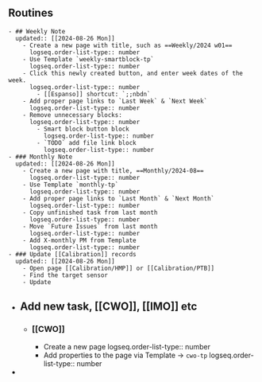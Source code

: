 ## Routines
	- ## Weekly Note 
	  updated:: [[2024-08-26 Mon]]
		- Create a new page with title, such as ==Weekly/2024 w01==
		  logseq.order-list-type:: number
		- Use Template `weekly-smartblock-tp`
		  logseq.order-list-type:: number
		- Click this newly created button, and enter week dates of the week. 
		  logseq.order-list-type:: number
			- [[Espanso]] shortcut: `;;nbdn`
		- Add proper page links to `Last Week` & `Next Week`
		  logseq.order-list-type:: number
		- Remove unnecessary blocks: 
		  logseq.order-list-type:: number
			- Smart block button block
			  logseq.order-list-type:: number
			- `TODO` add file link block
			  logseq.order-list-type:: number
	- ### Monthly Note
	  updated:: [[2024-08-26 Mon]]
		- Create a new page with title, ==Monthly/2024-08==
		  logseq.order-list-type:: number
		- Use Template `monthly-tp`
		  logseq.order-list-type:: number
		- Add proper page links to `Last Month` & `Next Month`
		  logseq.order-list-type:: number
		- Copy unfinished task from last month
		  logseq.order-list-type:: number
		- Move `Future Issues` from last month
		  logseq.order-list-type:: number
		- Add X-monthly PM from Template
		  logseq.order-list-type:: number
	- ### Update [[Calibration]] records
	  updated:: [[2024-08-26 Mon]]
		- Open page [[Calibration/HMP]] or [[Calibration/PTB]]
		- Find the target sensor
		- Update
- ## Add new task, [[CWO]], [[IMO]] etc
	- ### [[CWO]]
		- Create a new page
		  logseq.order-list-type:: number
		- Add properties to the page via Template -> `cwo-tp`
		  logseq.order-list-type:: number
-